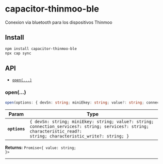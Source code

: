 # capacitor-thinmoo-ble

Conexion via bluetooth para los dispositivos Thinmoo

## Install

```bash
npm install capacitor-thinmoo-ble
npx cap sync
```

## API

<docgen-index>

* [`open(...)`](#open)

</docgen-index>

<docgen-api>
<!--Update the source file JSDoc comments and rerun docgen to update the docs below-->

### open(...)

```typescript
open(options: { devSn: string; miniEkey: string; value?: string; connection_services?: string; services?: string; characteristic_read?: string; characteristic_write?: string; }) => Promise<{ value: string; }>
```

| Param         | Type                                                                                                                                                                            |
| ------------- | ------------------------------------------------------------------------------------------------------------------------------------------------------------------------------- |
| **`options`** | <code>{ devSn: string; miniEkey: string; value?: string; connection_services?: string; services?: string; characteristic_read?: string; characteristic_write?: string; }</code> |

**Returns:** <code>Promise&lt;{ value: string; }&gt;</code>

--------------------

</docgen-api>
